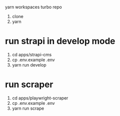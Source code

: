 yarn workspaces turbo repo

1. clone
2. yarn


# run strapi in develop mode

1. cd apps/strapi-cms
2. cp .env.example .env
3. yarn run develop

# run scraper 

1. cd apps/playwright-scraper
2. cp .env.example .env
3. yarn run scrape